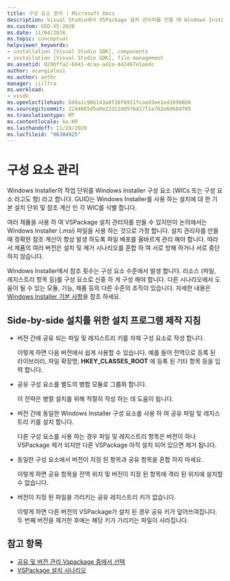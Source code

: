 ```yaml
---
title: 구성 요소 관리 | Microsoft Docs
description: Visual Studio에서 VSPackage 설치 관리자를 만들 때 Windows Installer 구성 요소를 관리 하는 방법을 알아봅니다.
ms.custom: SEO-VS-2020
ms.date: 11/04/2016
ms.topic: conceptual
helpviewer_keywords:
- installation [Visual Studio SDK], components
- installation [Visual Studio SDK], file management
ms.assetid: 029bffa2-6841-4caa-a41a-442467e1aedc
author: acangialosi
ms.author: anthc
manager: jillfra
ms.workload:
- vssdk
ms.openlocfilehash: 648a1c90b143a0f38f8911fcaed3ee1ed16908b6
ms.sourcegitcommit: 2244665d5a0e22d12dd976417f2a782e68684705
ms.translationtype: MT
ms.contentlocale: ko-KR
ms.lasthandoff: 11/28/2020
ms.locfileid: "96304925"
---
```

# <a name="component-management"></a>구성 요소 관리
Windows Installer의 작업 단위를 Windows Installer 구성 요소 (WICs 또는 구성 요소 라고도 함) 라고 합니다. GUID는 Windows Installer를 사용 하는 설치에 대 한 기본 설치 단위 및 참조 계산 인 각 WIC를 식별 합니다.

 여러 제품을 사용 하 여 VSPackage 설치 관리자를 만들 수 있지만이 논의에서는 Windows Installer (*.msi*) 파일을 사용 하는 것으로 가정 합니다. 설치 관리자를 만들 때 정확한 참조 계산이 항상 발생 하도록 파일 배포를 올바르게 관리 해야 합니다. 따라서 제품의 여러 버전은 설치 및 제거 시나리오를 혼합 하 여 서로 방해 하거나 서로 중단 하지 않습니다.

 Windows Installer에서 참조 횟수는 구성 요소 수준에서 발생 합니다. 리소스 (파일, 레지스트리 항목 등)를 구성 요소로 신중 하 게 구성 해야 합니다. 다른 시나리오에서 도움이 될 수 있는 모듈, 기능, 제품 등의 다른 수준의 조직이 있습니다. 자세한 내용은 [Windows Installer 기본 사항](../../extensibility/internals/windows-installer-basics.md)을 참조 하세요.

## <a name="guidelines-of-authoring-setup-for-side-by-side-installation"></a>Side-by-side 설치를 위한 설치 프로그램 제작 지침

- 버전 간에 공유 되는 파일 및 레지스트리 키를 자체 구성 요소로 작성 합니다.

     이렇게 하면 다음 버전에서 쉽게 사용할 수 있습니다. 예를 들어 전역으로 등록 된 라이브러리, 파일 확장명, **HKEY_CLASSES_ROOT** 에 등록 된 기타 항목 등을 입력 합니다.

- 공유 구성 요소를 별도의 병합 모듈로 그룹화 합니다.

     이 전략은 병렬 설치를 위해 적절히 작성 하는 데 도움이 됩니다.

- 버전 간에 동일한 Windows Installer 구성 요소를 사용 하 여 공유 파일 및 레지스트리 키를 설치 합니다.

     다른 구성 요소를 사용 하는 경우 파일 및 레지스트리 항목은 버전이 하나 VSPackage 제거 되지만 다른 VSPackage 아직 설치 되어 있으면 제거 됩니다.

- 동일한 구성 요소에서 버전이 지정 된 항목과 공유 항목을 혼합 하지 마세요.

     이렇게 하면 공유 항목을 전역 위치 및 버전이 지정 된 항목에 격리 된 위치에 설치할 수 없습니다.

- 버전이 지정 된 파일을 가리키는 공유 레지스트리 키가 없습니다.

     이렇게 하면 다른 버전의 VSPackage가 설치 된 경우 공유 키가 덮어쓰여집니다. 두 번째 버전을 제거한 후에는 해당 키가 가리키는 파일이 사라집니다.

## <a name="see-also"></a>참고 항목
- [공유 및 버전 관리 Vspackage 중에서 선택](../../extensibility/choosing-between-shared-and-versioned-vspackages.md)
- [VSPackage 설치 시나리오](../../extensibility/internals/vspackage-setup-scenarios.md)
